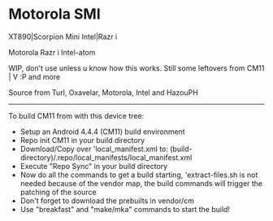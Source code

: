 Motorola SMI
===========================

XT890|Scorpion Mini Intel|Razr i

Motorola Razr i Intel-atom

WIP, don't use unless u know how this works. Still some leftovers from CM11
 |
 V :P and more

Source from Turl, Oxavelar, Motorola, Intel and HazouPH

---------------------------------------------------------

To build CM11 from with this device tree:
- Setup an Android 4.4.4 (CM11) build environment
- Repo init CM11 in your build directory
- Download/Copy over 'local_manifest.xml to:
(build-directory)/.repo/local_manifests/local_manifest.xml
- Execute "Repo Sync" in your build directory
- Now do all the commands to get a build starting, 
'extract-files.sh is not needed because of the vendor map,
the build commands will trigger the patching of the source
- Don't forget to download the prebuilts in vendor/cm
- Use "breakfast" and "make/mka" commands to start the build!

